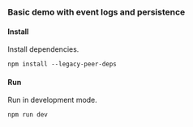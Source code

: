 ### Basic demo with event logs and persistence

#### Install

Install dependencies.

```
npm install --legacy-peer-deps
```

#### Run

Run in development mode.

```
npm run dev
```